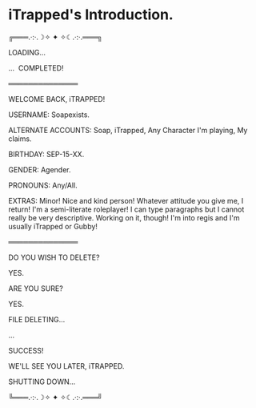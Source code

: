 # iTrapped's Introduction.

╔═══.·:·.☽✧    ✦    ✧☾.·:·.═══╗

LOADING...

...
󠁩
COMPLETED!

══════════════

WELCOME BACK, iTRAPPED!

USERNAME: Soapexists.

ALTERNATE ACCOUNTS: Soap, iTrapped, Any Character I'm playing, My claims.

BIRTHDAY: SEP-15-XX.

GENDER: Agender.

PRONOUNS: Any/All.

EXTRAS: Minor! Nice and kind person! Whatever attitude you give me, I return! I'm a semi-literate roleplayer! I can type paragraphs but I cannot really be very descriptive. Working on it, though! I'm into regis and I'm usually iTrapped or Gubby!

══════════════

DO YOU WISH TO DELETE?

YES.

ARE YOU SURE?

YES.

FILE DELETING...

...

SUCCESS!

WE'LL SEE YOU LATER, iTRAPPED.

SHUTTING DOWN...

╚═══.·:·.☽✧    ✦    ✧☾.·:·.═══╝
